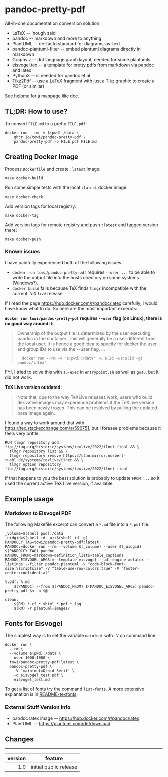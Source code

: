 # pandoc-pretty-pdf

All-in-one documentation conversion solution:
 - LaTeX -- 'nough said
 - pandoc -- markdown and more to anything
 - PlantUML -- de-facto standard for diagrams-as-text
 - pandoc-plantuml-filter -- embed plantuml diagrams directly in markdown
 - Graphviz -- dot language graph layout, needed for some plantumls
 - eisvogel.tex -- a template for pretty pdfs from markdown via pandoc and latex
 - Python3 -- is needed for pandoc et.al.
 - Tikz2Pdf -- use a LaTeX fragment with just a Tikz graphic to create a PDF (or similar)

See [helpme](app/helpme.md) for a manpage like doc.


## TL;DR: How to use?

To convert `FILE.md` to a pretty `FILE.pdf`:

    docker run --rm -v $(pwd):/data \
        ghcr.io/towi/pandoc-pretty-pdf \
        pandoc-pretty-pdf -o FILE.pdf FILE.md


## Creating Docker Image

Process `Dockerfile` and create `:latest` image:

    make docker-build

Run some simple tests with the local `:latest` docker image:

    make docker-check

Add version tags for local registry:

    make docker-tag

Add version tags for remote registry and push `:latest` and tagged version there:

    make docker-push


### Known issues

I have painfully experienced both of the following issues.

 * `docker run towi/pandoc-pretty-pdf` requires `--user ...` to be able to write the output file into the hosts directory on some systems (Windows?).
 * `docker build` fails because TeX finds `tlmgr` incompatible with the current *TeX Live* release.

If I read the page https://hub.docker.com/r/pandoc/latex carefully, I would have know what to do.
So here are the most important excerpts:

**`docker run towi/pandoc-pretty-pdf` requires `--user` flag (on Linux), there is no good way around it:**

> Ownership of the output file is determined by the user executing pandoc in the container. This will generally
> be a user different from the local user. It is hence a good idea to specify for docker the
> user and group IDs to use via the --user flag.
> ...
> 
>       docker run --rm -v "$(pwd):/data" -u $(id -u):$(id -g) pandoc/latex'

FYI, I tried to solve this with `su-exec` in `entrypoint.sh` as well as `gosu`, but it did not work.


**TeX Live version outdated:**

> Note that, due to the way TeXLive releases work, users who build derivative images may experience problems 
> if the TeXLive version has been newly frozen. This can be resolved by pulling the updated base image again.

I found a way to work around that with https://tex.stackexchange.com/a/590751, 
but I foresee problems because it feels very brittle:

    RUN tlmgr repository add ftp://tug.org/historic/systems/texlive/2022/tlnet-final && \
      tlmgr repository list && \
      tlmgr repository remove https://ctan.mirror.norbert-ruehl.de/systems/texlive/tlnet && \
      tlmgr option repository ftp://tug.org/historic/systems/texlive/2022/tlnet-final

If that happens to you the best solution is probably to update `FROM ...`
so it used the current active TeX Live version, if available.




## Example usage

### Markdown to Eisvogel PDF

The following Makefile excerpt can convert
a `*.md` file into a `*.pdf` file.

    _volume=$(shell pwd):/data
    _uidgid=$(shell id -u):$(shell id -g)
    PANDOCCY_TAG=towi/pandoc-pretty-pdf:latest
    PANDOC:=docker run --rm --volume $(_volume) --user $(_uidgid) $(PANDOCCY_TAG) pandoc
    PANDOC_FROM:=markdown+definition_lists+table_captions
    PANDOC_EISVOGEL_ARGS:=--template eisvogel --pdf-engine xelatex --listings --filter pandoc-plantuml -V "code-block-font-size:\scriptsize" -V "table-use-row-colors:true" -V "footer-center:confidential"
    
    %.pdf: %.md
        $(PANDOC) --from $(PANDOC_FROM) $(PANDOC_EISVOGEL_ARGS) pandoc-pretty-pdf $< -o $@
     
    clean:
        $(RM) *.cf *.xhtml *.pdf *.log
        $(RM) -r plantuml-images/

## Fonts for Eisvogel

The simplest way is to set the variable `mainfont` with `-V` on command line:

    docker run \
      --rm \
      --volume $(pwd):/data \
      --user 1000:1000 \
      towi/pandoc-pretty-pdf:latest \
      pandoc-pretty-pdf \
        -V 'mainfont=Droid Serif' \
        -o eisvogel_test.pdf \
        eisvogel_test.md

To get a list of fonts try the command `list-fonts`.
A more extensive explanation is in [README-texfonts](README-texfonts.md).


### External Stuff Version Info

 * pandoc latex image -- https://hub.docker.com/r/pandoc/latex
 * PlantUML -- https://plantuml.com/de/download



## Changes

---------

| version | feature                |
|--------:|------------------------|
|     1.0 | initial public release | 
